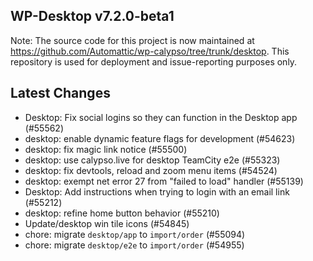 ## WP-Desktop v7.2.0-beta1

Note: The source code for this project is now maintained at https://github.com/Automattic/wp-calypso/tree/trunk/desktop. This repository is used for deployment and issue-reporting purposes only.

## Latest Changes

* Desktop: Fix social logins so they can function in the Desktop app (#55562)
* desktop: enable dynamic feature flags for development (#54623)
* desktop: fix magic link notice (#55500)
* desktop: use calypso.live for desktop TeamCity e2e (#55323)
* desktop: fix devtools, reload and zoom menu items (#54524)
* desktop: exempt net error 27 from "failed to load" handler (#55139)
* Desktop: Add instructions when trying to login with an email link (#55212)
* desktop: refine home button behavior (#55210)
* Update/desktop win tile icons (#54845)
* chore: migrate `desktop/app` to `import/order` (#55094)
* chore: migrate `desktop/e2e` to `import/order` (#54955)

